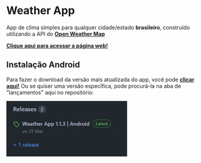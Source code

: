 # Weather App

App de clima simples para qualquer cidade/estado **brasileiro**, construído utilizando a API do __[Open Weather Map](https://openweathermap.org/)__

__[Clique aqui para acessar a página web!](https://weather-webapp-seven.vercel.app/)__

## Instalação Android

Para fazer o download da versão mais atualizada do app, você pode __[clicar aqui!](https://expo.dev/artifacts/eas/aGfH9EVGuYLP3jrj4BJSVD.apk)__ Ou se quiser uma versão específica, pode procurá-la na aba de "lançamentos" aqui no repositório:

![lançamentos](./NativeApp/assets/releases_exemple.jpg)
